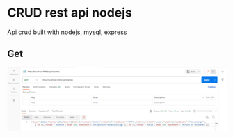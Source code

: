 <h1>CRUD rest api nodejs</h1>
<p>Api crud built with nodejs, mysql, express</p>
<h2>Get</h2>

![home](pictures/get.png)